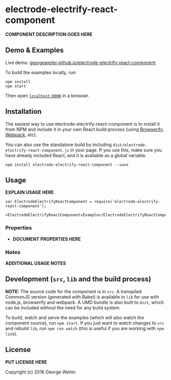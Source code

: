 # electrode-electrify-react-component

__COMPONENT DESCRIPTION GOES HERE__


## Demo & Examples

Live demo: [georgeweiler.github.io/electrode-electrify-react-component](http://georgeweiler.github.io/electrode-electrify-react-component/)

To build the examples locally, run:

```
npm install
npm start
```

Then open [`localhost:8000`](http://localhost:8000) in a browser.


## Installation

The easiest way to use electrode-electrify-react-component is to install it from NPM and include it in your own React build process (using [Browserify](http://browserify.org), [Webpack](http://webpack.github.io/), etc).

You can also use the standalone build by including `dist/electrode-electrify-react-component.js` in your page. If you use this, make sure you have already included React, and it is available as a global variable.

```
npm install electrode-electrify-react-component --save
```


## Usage

__EXPLAIN USAGE HERE__

```
var ElectrodeElectrifyReactComponent = require('electrode-electrify-react-component');

<ElectrodeElectrifyReactComponent>Example</ElectrodeElectrifyReactComponent>
```

### Properties

* __DOCUMENT PROPERTIES HERE__

### Notes

__ADDITIONAL USAGE NOTES__


## Development (`src`, `lib` and the build process)

**NOTE:** The source code for the component is in `src`. A transpiled CommonJS version (generated with Babel) is available in `lib` for use with node.js, browserify and webpack. A UMD bundle is also built to `dist`, which can be included without the need for any build system.

To build, watch and serve the examples (which will also watch the component source), run `npm start`. If you just want to watch changes to `src` and rebuild `lib`, run `npm run watch` (this is useful if you are working with `npm link`).

## License

__PUT LICENSE HERE__

Copyright (c) 2016 George Weiler.
